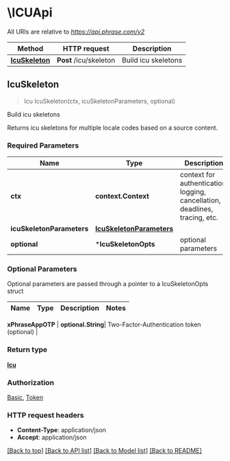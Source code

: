 # \ICUApi

All URIs are relative to *https://api.phrase.com/v2*

Method | HTTP request | Description
------------- | ------------- | -------------
[**IcuSkeleton**](ICUApi.md#IcuSkeleton) | **Post** /icu/skeleton | Build icu skeletons



## IcuSkeleton

> Icu IcuSkeleton(ctx, icuSkeletonParameters, optional)

Build icu skeletons

Returns icu skeletons for multiple locale codes based on a source content.

### Required Parameters


Name | Type | Description  | Notes
------------- | ------------- | ------------- | -------------
**ctx** | **context.Context** | context for authentication, logging, cancellation, deadlines, tracing, etc.
**icuSkeletonParameters** | [**IcuSkeletonParameters**](IcuSkeletonParameters.md)|  | 
 **optional** | ***IcuSkeletonOpts** | optional parameters | nil if no parameters

### Optional Parameters

Optional parameters are passed through a pointer to a IcuSkeletonOpts struct


Name | Type | Description  | Notes
------------- | ------------- | ------------- | -------------

 **xPhraseAppOTP** | **optional.String**| Two-Factor-Authentication token (optional) | 

### Return type

[**Icu**](icu.md)

### Authorization

[Basic](../README.md#Basic), [Token](../README.md#Token)

### HTTP request headers

- **Content-Type**: application/json
- **Accept**: application/json

[[Back to top]](#) [[Back to API list]](../README.md#documentation-for-api-endpoints)
[[Back to Model list]](../README.md#documentation-for-models)
[[Back to README]](../README.md)

